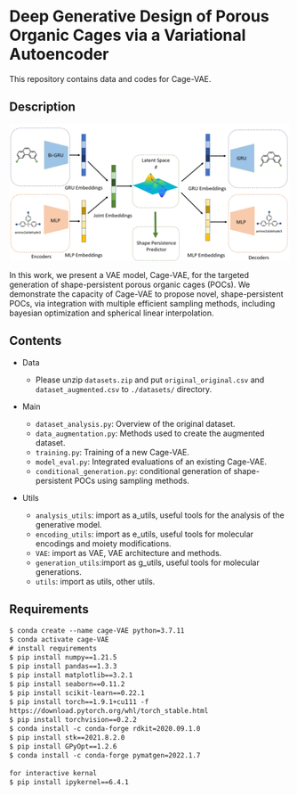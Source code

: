 # Deep Generative Design of Porous Organic Cages via a Variational Autoencoder
This repository contains data and codes for Cage-VAE.

## Description
![image](vaearchitecture.png)

In this work, we present a VAE model, Cage-VAE, for the targeted generation of shape-persistent porous organic cages (POCs). We demonstrate the capacity of Cage-VAE to propose novel, shape-persistent POCs, via integration with multiple efficient sampling methods, including bayesian optimization and spherical linear interpolation.

## Contents
- Data

   - Please unzip `datasets.zip` and put `original_original.csv` and `dataset_augmented.csv` to `./datasets/` directory.

- Main

    - `dataset_analysis.py`: Overview of the original dataset.
    - `data_augmentation.py`: Methods used to create the augmented dataset.
    - `training.py`: Training of a new Cage-VAE.
    - `model_eval.py`: Integrated evaluations of an existing Cage-VAE.
    - `conditional_generation.py`: conditional generation of shape-persistent POCs using sampling methods.

- Utils

    - `analysis_utils`: import as a_utils, useful tools for the analysis of the generative model.
    - `encoding_utils`: import as e_utils, useful tools for molecular encodings and moiety modifications.
    - `VAE`: import as VAE, VAE architecture and methods.
    - `generation_utils`:import as g_utils, useful tools for molecular generations.
    - `utils`: import as utils, other utils.

## Requirements<br />

```
$ conda create --name cage-VAE python=3.7.11
$ conda activate cage-VAE
# install requirements
$ pip install numpy==1.21.5
$ pip install pandas==1.3.3
$ pip install matplotlib==3.2.1
$ pip install seaborn==0.11.2
$ pip install scikit-learn==0.22.1
$ pip install torch==1.9.1+cu111 -f https://download.pytorch.org/whl/torch_stable.html
$ pip install torchvision==0.2.2
$ conda install -c conda-forge rdkit=2020.09.1.0 
$ pip install stk==2021.8.2.0
$ pip install GPyOpt==1.2.6
$ conda install -c conda-forge pymatgen=2022.1.7

for interactive kernal
$ pip install ipykernel==6.4.1
```
